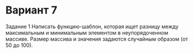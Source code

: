 # Вариант 7
Задание 1
Написать функцию-шаблон, которая ищет разницу между максимальным и
минимальным элементом в неупорядоченном массиве. Размер массива и значения
задаются случайным образом (от 50 до 100).
